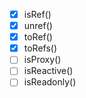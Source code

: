 - [x] isRef()
- [x] unref()
- [x] toRef()
- [x] toRefs()
- [ ] isProxy()
- [ ] isReactive()
- [ ] isReadonly()
